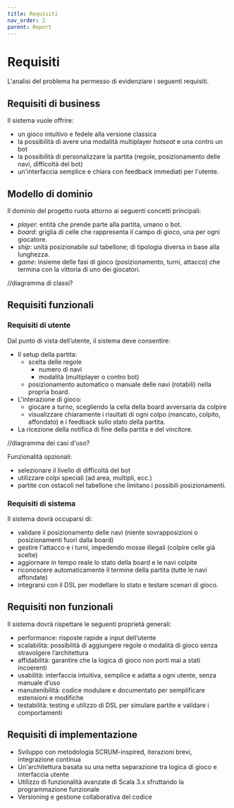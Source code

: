 ```yaml
---
title: Requisiti
nav_order: 2
parent: Report
---
```


# Requisiti
L'analisi del problema ha permesso di evidenziare i seguenti requisiti.

## Requisiti di business

Il sistema vuole offrire:
- un gioco intuitivo e fedele alla versione classica
- la possibilità di avere una modalità multiplayer _hotseat_ e una contro un bot
- la possibilità di personalizzare la partita (regole, posizionamento delle navi, difficoltà del bot)
- un'interfaccia semplice e chiara con feedback immediati per l'utente.

## Modello di dominio
Il dominio del progetto ruota attorno ai seguenti concetti principali:

- _player_: entità che prende parte alla partita, umano o bot.
- _board_: griglia di celle che rappresenta il campo di gioco, una per ogni giocatore.
- _ship_: unità posizionabile sul tabellone; di tipologia diversa in base alla lunghezza.
- _game_: insieme delle fasi di gioco (posizionamento, turni, attacco) che termina con la vittoria di uno dei giocatori.

//diagramma di classi?

## Requisiti funzionali
### Requisiti di utente
Dal punto di vista dell’utente, il sistema deve consentire:
- Il setup della partita:
  - scelta delle regole
    - numero di navi
    - modalità (multiplayer o contro bot)
  - posizionamento automatico o manuale delle navi (rotabili) nella propria board.
- L'interazione di gioco:
  - giocare a turno, scegliendo la cella della board avversaria da colpire
  - visualizzare chiaramente i risultati di ogni colpo (mancato, colpito, affondato) 
  e i feedback sullo stato della partita.
- La ricezione della notifica di fine della partita e del vincitore.

//diagramma dei casi d'uso?

Funzionalità opzionali:
- selezionare il livello di difficoltà del bot
- utilizzare colpi speciali (ad area, multipli, ecc.)
- partite con ostacoli nel tabellone che limitano i possibili posizionamenti.

### Requisiti di sistema
Il sistema dovrà occuparsi di:
- validare il posizionamento delle navi (niente sovrapposizioni o posizionamenti fuori dalla board)
- gestire l'attacco e i turni, impedendo mosse illegali (colpire celle già scelte)
- aggiornare in tempo reale lo stato della board e le navi colpite
- riconoscere automaticamente il termine della partita (tutte le navi affondate)
- integrarsi con il DSL per modellare lo stato e testare scenari di gioco.

## Requisiti non funzionali
Il sistema dovrà rispettare le seguenti proprietà generali:
- performance: risposte rapide a input dell’utente
- scalabilità: possibilità di aggiungere regole o modalità di gioco senza stravolgere l’architettura
- affidabilità: garantire che la logica di gioco non porti mai a stati incoerenti
- usabilità: interfaccia intuitiva, semplice e adatta a ogni utente, senza manuale d’uso
- manutenibilità: codice modulare e documentato per semplificare estensioni e modifiche
- testabilità: testing e utilizzo di DSL per simulare partite e validare i comportamenti

## Requisiti di implementazione
- Sviluppo con metodologia SCRUM-inspired, iterazioni brevi, integrazione continua
- Un'architettura basata su una netta separazione tra logica di gioco e interfaccia utente
- Utilizzo di funzionalità avanzate di Scala 3.x sfruttando la programmazione funzionale
- Versioning e gestione collaborativa del codice
